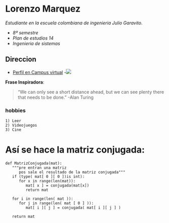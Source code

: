 # Lorenzo Marquez


*Estudiante en la escuela colombiana de ingenieria Julio Garavito.*
  - _8º semestre_
  - _Plan de estudios 14_
  - _Ingenieria de sistemas_
  
## Direccion

  - [Perfil en Campus virtual](https://campusvirtual.escuelaing.edu.co/moodle/user/profile.php?id=12403)
  -![](https://campusvirtual.escuelaing.edu.co/moodle/pluginfile.php/38675/user/icon/enlightlite/f1?rev=1419800)



**Frase Inspiradora**:

>“We can only see a short distance ahead, but we can see plenty there that needs to be done.”
>-Alan Turing

### hobbies
    1) Leer
    2) Videojuegos
    3) Cine

#   Así se hace la matriz conjugada:
~~~ 
def MatrizConjugada(mat):
   """pre entran una matriz 
      pos sale el resultado de la matriz conjugada"""
   if (type( mat[ 0 ][ 0 ])is int):
      for x in range(len(mat)):
         mat[ x ] = conjugada(mat[x])
         return mat

   for i in range(len( mat )):
      for j in range(len( mat [ 0 ] )):
         mat[ i ][ j ] = conjugada( mat[ i ][ j ] )

   return mat
~~~ 

